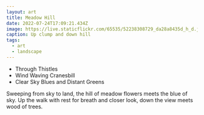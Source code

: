 ```yaml
---
layout: art
title: Meadow Hill
date: 2022-07-24T17:09:21.434Z
image: https://live.staticflickr.com/65535/52238308729_da28a8435d_h_d.jpg
caption: Up clump and down hill
tags:
  - art
  - landscape
---
```

* Through Thistles
* Wind Waving Cranesbill
* Clear Sky Blues and Distant Greens

Sweeping from sky to land, the hill of meadow flowers meets the blue of sky. Up the walk with rest for breath and closer look, down the view meets wood of trees.
